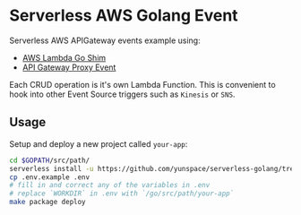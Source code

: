 # Serverless AWS Golang Event 
Serverless AWS APIGateway events example using: 

- [AWS Lambda Go Shim](https://github.com/eawsy/aws-lambda-go-shim)
- [API Gateway Proxy Event](https://github.com/eawsy/aws-lambda-go-event/tree/master/service/lambda/runtime/event/apigatewayproxyevt)

Each CRUD operation is it's own Lambda Function. This is convenient to hook into other 
Event Source triggers such as `Kinesis` or `SNS`.

## Usage
Setup and deploy a new project called `your-app`:

```bash
cd $GOPATH/src/path/
serverless install -u https://github.com/yunspace/serverless-golang/tree/master/examples/aws-golang-event -n your-app
cp .env.example .env
# fill in and correct any of the variables in .env
# replace `WORKDIR` in .env with `/go/src/path/your-app`
make package deploy
```
